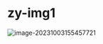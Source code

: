 # zy-img1
![image-20231003155457721](https://cdn.jsdelivr.net/gh/zxwyhzy/zy-img1/md/202310031654820.png)
